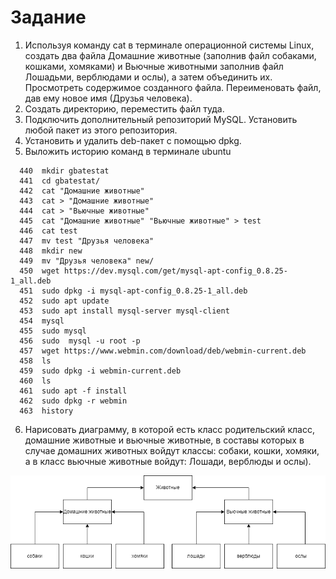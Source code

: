 # Задание
1) Используя команду cat в терминале операционной системы Linux, создать два файла Домашние животные (заполнив файл собаками, кошками, хомяками) 
и Вьючные животными заполнив файл Лошадьми, верблюдами и ослы), а затем объединить их. Просмотреть содержимое созданного файла. Переименовать файл, дав ему новое имя (Друзья человека).
2) Создать директорию, переместить файл туда.
3) Подключить дополнительный репозиторий MySQL. Установить любой пакет из этого репозитория.
4) Установить и удалить deb-пакет с помощью dpkg.
5) Выложить историю команд в терминале ubuntu

```
  440  mkdir gbatestat
  441  cd gbatestat/
  442  cat "Домашние животные"
  443  cat > "Домашние животные"
  444  cat > "Вьючные животные"
  445  cat "Домашние животные" "Вьючные животные" > test
  446  cat test
  447  mv test "Друзья человека"
  448  mkdir new
  449  mv "Друзья человека" new/
  450  wget https://dev.mysql.com/get/mysql-apt-config_0.8.25-1_all.deb
  451  sudo dpkg -i mysql-apt-config_0.8.25-1_all.deb
  452  sudo apt update
  453  sudo apt install mysql-server mysql-client
  454  mysql
  455  sudo mysql
  456  sudo  mysql -u root -p
  457  wget https://www.webmin.com/download/deb/webmin-current.deb
  458  ls
  459  sudo dpkg -i webmin-current.deb
  460  ls
  461  sudo apt -f install
  462  sudo dpkg -r webmin
  463  history
  ```
  6) Нарисовать диаграмму, в которой есть класс родительский класс, домашние животные и вьючные животные, в составы которых в случае домашних
животных войдут классы: собаки, кошки, хомяки, а в класс вьючные животные войдут: Лошади, верблюды и ослы).

![class](https://github.com/Ledsager/container_itog/blob/main/animals-class.png)




